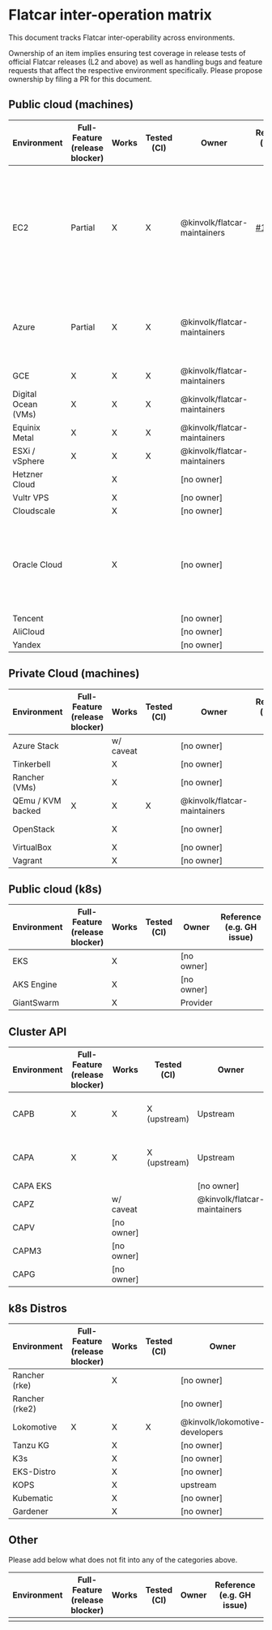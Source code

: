 # Flatcar inter-operation matrix

This document tracks Flatcar inter-operability across environments.

Ownership of an item implies ensuring test coverage in release tests of official Flatcar releases (L2 and above) as well as handling bugs and feature requests that affect the respective environment specifically.
Please propose ownership by filing a PR for this document.

## Public cloud (machines)

| Environment | Full-Feature (release blocker) | Works | Tested (CI) | Owner | Reference (e.g. GH issue) | Notes |
|-------------|--------------------------------|-------|-------------|-------|---------------------------|-------|
| EC2         |           Partial              |   X   |      X      | @kinvolk/flatcar-maintainers | [#107](https://github.com/kinvolk/Flatcar/issues/107) | EC2 vendor tools not fully supported (e.g. SSM agent for run-command);  IAM 2.0 support missing |
| Azure       |           Partial              |   X   |      X      | @kinvolk/flatcar-maintainers |    | HyperV telemetry support missing; needs tracking issue |
| GCE         |               X                |   X   |      X      | @kinvolk/flatcar-maintainers |    |       |
| Digital Ocean (VMs) |       X                |   X   |      X      | @kinvolk/flatcar-maintainers |    |       |
| Equinix Metal |             X                |   X   |      X      | @kinvolk/flatcar-maintainers |    |       |
| ESXi / vSphere |            X                |   X   |      X      | @kinvolk/flatcar-maintainers |    |       |
| Hetzner Cloud |                              |   X   |             | [no owner] |                      |       |
| Vultr VPS  |                                 |   X   |             | [no owner] |                      |       |
| Cloudscale |                                 |   X   |             | [no owner] |                      |       |
| Oracle Cloud |                               |   X   |             | [no owner] |                      | Bring-your-own-image on OCI VMs; install via Ubuntu on OCI bare metal |
| Tencent |                                    |       |             | [no owner] |                      |       |
| AliCloud |                                   |       |             | [no owner] |                      |       |
| Yandex |                                     |       |             | [no owner] |                      |       |

## Private Cloud (machines)

| Environment | Full-Feature (release blocker) | Works | Tested (CI) | Owner | Reference (e.g. GH issue) | Notes |
|-------------|--------------------------------|-------|-------------|-------|---------------------------|-------|
| Azure Stack |                                | w/ caveat |         | [no owner] |                      | controller node not supported on Flatcar (cloud-init feature missing) |
| Tinkerbell  |                                |   X   |             | [no owner] |                      |       |
| Rancher (VMs) |                              |   X   |             | [no owner] |                      |       |
| QEmu / KVM backed |         X                |   X   |      X      | @kinvolk/flatcar-maintainers |    |       |
| OpenStack |                                  |   X   |             | [no owner] |                      | https://docs.openstack.org/image-guide/obtain-images.html |
| VirtualBox |                                 |   X   |             | [no owner] |                      |       |
| Vagrant |                                    |   X   |             | [no owner] |                      | Isn't this plain qemu/kvm? |

## Public cloud (k8s)

| Environment | Full-Feature (release blocker) | Works | Tested (CI) | Owner | Reference (e.g. GH issue) | Notes |
|-------------|--------------------------------|-------|-------------|-------|---------------------------|-------|
| EKS         |                                |   X   |             | [no owner] |                      |       |
| AKS Engine  |                                |   X   |             | [no owner] |                      | https://kinvolk.io/blog/2020/12/supercharging-aks-engine-with-flatcar-container-linux/ |
| GiantSwarm  |                                |   X   |             | Provider |                        |       |

## Cluster API

| Environment | Full-Feature (release blocker) | Works | Tested (CI) | Owner | Reference (e.g. GH issue) | Notes |
|-------------|--------------------------------|-------|-------------|-------|---------------------------|-------|
| CAPB        |              X                 |   X   |  X (upstream) | Upstream |                      | Covered by CAPB release tests |
| CAPA        |              X                 |   X   |  X (upstream) | Upstream |                      | Covered by CAPA release tests |
| CAPA EKS    |                                |       |             | [no owner] |                      |       |
| CAPZ        |                                |   w/ caveat |       | @kinvolk/flatcar-maintainers |  | WIP Prototype |
| CAPV        |                                | [no owner] |        |                                   |       |
| CAPM3       |                                | [no owner] |        |                                   |       |
| CAPG        |                                | [no owner] |        |                                   |       |

## k8s Distros

| Environment | Full-Feature (release blocker) | Works | Tested (CI) | Owner | Reference (e.g. GH issue) | Notes |
|-------------|--------------------------------|-------|-------------|-------|---------------------------|-------|
| Rancher (rke) |                              |   X   |             | [no owner] |                      |       |
| Rancher (rke2) |                             |       |             | [no owner] |                      |       |
| Lokomotive |                X                |   X   |      X      | @kinvolk/lokomotive-developers |  |       |
| Tanzu KG |                                   |   X   |             | [no owner] |                      |       |
| K3s |                                        |   X   |             | [no owner] |                      |       |
| EKS-Distro |                                 |   X   |             | [no owner] |                      |       |
| KOPS |                                       |   X   |             | upstream |                        |       |
| Kubematic |                                  |   X   |             | [no owner] |                      |       |
| Gardener |                                   |   X   |             | [no owner] |                      |       |

## Other

Please add below what does not fit into any of the categories above.

| Environment | Full-Feature (release blocker) | Works | Tested (CI) | Owner | Reference (e.g. GH issue) | Notes |
|-------------|--------------------------------|-------|-------------|-------|---------------------------|-------|
|             |                                |       |             |       |                           |       |
